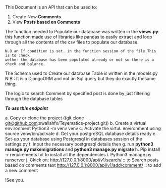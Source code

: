 This Document is an API that can be used to:
1. Create New **Comments**
2. View **Posts based on Comments**

The function needed to Populate our database was written in the **views.py**: 
    this function made use of libraries like pandas to easily extract and loop through 
    all the contents of the csv files to populate our database. 

    N.B an If condition is set. in the function session of the file.This is to check
    wether the database has been populated already or not so there is a check and balance.

The Schema used to Create our database Table is written in the models.py N.B : It is a DjangoORM and
not an Sql query but they do exactly thesame thing.

The logic to search Comment by specified post is done by just filtering through the database tables

***To use this endpoint***

a. Copy or clone the project ((git clone git@github.com:swallahfx/Teyematics-project.git))
b. Create a virtual environment Python3 -m venv venv
c. Activate the virtuL environment using source venv/bin/actvate
d. Get your postgreSQL database details ready
e. Set-up your database using Postgresql in databases session of the settings.py
f. Input the necessary postgresql details then
g. run **python3 manage.py makemigrations** and **python3 manage.py migrate**
h. Pip install -r requirements.txt to install all the dependencies
i. Python3 manage.py runserver
j. Ckick on:
    http://127.0.0.1:8000/api/v1/search/  :: to Search posts based on comments text
    http://127.0.0.1:8000/api/v1/add/comment/ :: to add a new comment


!See you.
